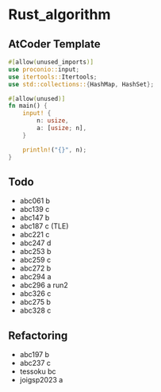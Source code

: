 # Rust_algorithm

## AtCoder Template

```rust
#[allow(unused_imports)]
use proconio::input;
use itertools::Itertools;
use std::collections::{HashMap, HashSet};

#[allow(unused)]
fn main() {
    input! {
        n: usize,
        a: [usize; n],
    }

    println!("{}", n);
}
```

## Todo

- abc061 b
- abc139 c
- abc147 b
- abc187 c (TLE)
- abc221 c
- abc247 d
- abc253 b
- abc259 c
- abc272 b
- abc294 a
- abc296 a run2
- abc326 c
- abc275 b
- abc328 c

## Refactoring

- abc197 b
- abc237 c
- tessoku bc
- joigsp2023 a
